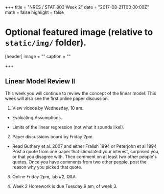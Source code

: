 +++
title = "NRES / STAT 803 Week 2"
date = "2017-08-21T00:00:00Z"
math = false
highlight = false

# Optional featured image (relative to `static/img/` folder).
[header]
image = ""
caption = ""

+++

## Linear Model Review II

This week you will continue to review the concept of the linear model. This week will also see the first online paper discussion.

1. View videos by Wednesday, 10 am.

* Evaluating Assumptions.

* Limits of the linear regression (not what it sounds like!).

2. Paper discussions board by Friday 2pm.

* Read Guthery et al. 2007 and either Fralish 1994 or Peterjohn et al 1994
    Post a quote from one paper that stimulated your interest, surprised you, or that you disagree with. Then comment on at least two other people's quotes. Once you have comments from two other people, post the reason why you picked that quote.

3. Online Friday 2pm, lab #2, Q&A.

4. Week 2 Homework is due Tuesday 9 am, of week 3.

